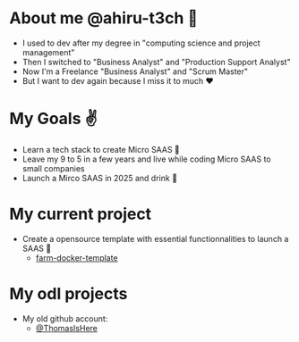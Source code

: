 # About me @ahiru-t3ch :wave:
- I used to dev after my degree in "computing science and project management"
- Then I switched to "Business Analyst" and "Production Support Analyst"
- Now I'm a Freelance "Business Analyst" and "Scrum Master"
- But I want to dev again because I miss it to much :heart:

# My Goals :v:
- Learn a tech stack to create Micro SAAS :seedling:
- Leave my 9 to 5 in a few years and live while coding Micro SAAS to small companies
- Launch a Mirco SAAS in 2025 and drink :beer:

# My current project
- Create a opensource template with essential functionnalities to launch a SAAS :bug:
  - [farm-docker-template](https://github.com/ahiru-t3ch/farm-docker-template)
 
# My odl projects
- My old github account:
  - [@ThomasIsHere](https://github.com/ThomasIsHere)
